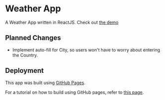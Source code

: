 # Weather App

A Weather App written in ReactJS. Check out [the demo](https://vaishnavgade.github.io/weather-app/)

## Planned Changes
- Implement auto-fill for City, so users won't have to worry about entering the Country.

## Deployment

This app was built using [GitHub Pages](https://pages.github.com).

For a tutorial on how to build using GitHub pages, refer to [this page](https://reactgo.com/deploy-react-app-github-pages/).
